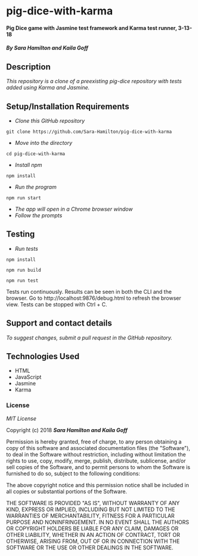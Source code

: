 # pig-dice-with-karma

#### Pig Dice game with Jasmine test framework and Karma test runner, 3-13-18

#### _By Sara Hamilton and Kaila Goff_

## Description

_This repository is a clone of a preexisting pig-dice repository with tests added using Karma and Jasmine._

## Setup/Installation Requirements

* _Clone this GitHub repository_

```
git clone https://github.com/Sara-Hamilton/pig-dice-with-karma
```

* _Move into the directory_

```
cd pig-dice-with-karma
```

* _Install npm_

```
npm install
```
* _Run the program_

```
npm run start
```
* _The app will open in a Chrome browser window_
* _Follow the prompts_

## Testing

* _Run tests_

```
npm install
```
```
npm run build
```
```
npm run test
```
Tests run continuously. Results can be seen in both the CLI and the browser.  Go to http://localhost:9876/debug.html to refresh the browser view.  Tests can be stopped with Ctrl + C.


## Support and contact details

_To suggest changes, submit a pull request in the GitHub repository._

## Technologies Used

* HTML
* JavaScript
* Jasmine
* Karma

### License

*MIT License*

Copyright (c) 2018 **_Sara Hamilton and Kaila Goff_**

Permission is hereby granted, free of charge, to any person obtaining a copy
of this software and associated documentation files (the "Software"), to deal
in the Software without restriction, including without limitation the rights
to use, copy, modify, merge, publish, distribute, sublicense, and/or sell
copies of the Software, and to permit persons to whom the Software is
furnished to do so, subject to the following conditions:

The above copyright notice and this permission notice shall be included in all
copies or substantial portions of the Software.

THE SOFTWARE IS PROVIDED "AS IS", WITHOUT WARRANTY OF ANY KIND, EXPRESS OR
IMPLIED, INCLUDING BUT NOT LIMITED TO THE WARRANTIES OF MERCHANTABILITY,
FITNESS FOR A PARTICULAR PURPOSE AND NONINFRINGEMENT. IN NO EVENT SHALL THE
AUTHORS OR COPYRIGHT HOLDERS BE LIABLE FOR ANY CLAIM, DAMAGES OR OTHER
LIABILITY, WHETHER IN AN ACTION OF CONTRACT, TORT OR OTHERWISE, ARISING FROM,
OUT OF OR IN CONNECTION WITH THE SOFTWARE OR THE USE OR OTHER DEALINGS IN THE
SOFTWARE.
